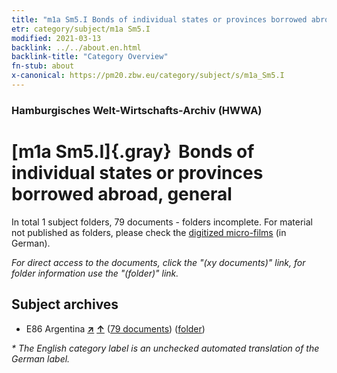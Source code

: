 ```yaml
---
title: "m1a Sm5.I Bonds of individual states or provinces borrowed abroad, general"
etr: category/subject/m1a Sm5.I
modified: 2021-03-13
backlink: ../../about.en.html
backlink-title: "Category Overview"
fn-stub: about
x-canonical: https://pm20.zbw.eu/category/subject/s/m1a_Sm5.I
---
```


### Hamburgisches Welt-Wirtschafts-Archiv (HWWA)
# [m1a Sm5.I]{.gray}&#8201; Bonds of individual states or provinces borrowed abroad, general&#160; 





In total 1 subject folders, 79 documents - folders incomplete.
For material not published as folders, please check the [digitized micro-films](/film/h1_sh.de.html) (in German).

_For direct access to the documents, click the "(xy documents)" link, for folder information use the "(folder)" link._

## Subject archives


- E86 Argentina [**&nearr;**](../../../geo/i/141692/about.en.html "Argentina (all folders)") [**&uarr;**](../../../geo/about.en.html#E86 "Country category system") (<a href="https://pm20.zbw.eu/dfgview/sh/141692,144846" title="about: Argentina : Bonds of individual states or provinces borrowed abroad, general" target="_blank">79 documents</a>) ([folder](../../../../folder/sh/1416xx/141692/1448xx/144846/about.en.html))


_* The English category label is an unchecked automated translation of the German label._

